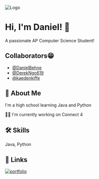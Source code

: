 
![Logo](https://i.redd.it/eti95tjbyb7a1.gif)

# Hi, I'm Daniel! 👋




A passionate AP Computer Science Student!

## Collaborators😁

- [@DanielBehne](https://github.com/DanielBehne)
- [@DerekNgo619](https://github.com/DerekNgo619)
- [@kaedenkiffe](https://github.com/kaedenkiffe)



## 🚀 About Me
I'm a high school  learning Java and Python


👩‍💻 I'm currently working on Connect 4



## 🛠 Skills
Java, Python


## 🔗 Links
[![portfolio](https://img.shields.io/badge/my_portfolio-000?style=for-the-badge&logo=ko-fi&logoColor=white)](https://github.com/DanielBehne?tab=repositories)


